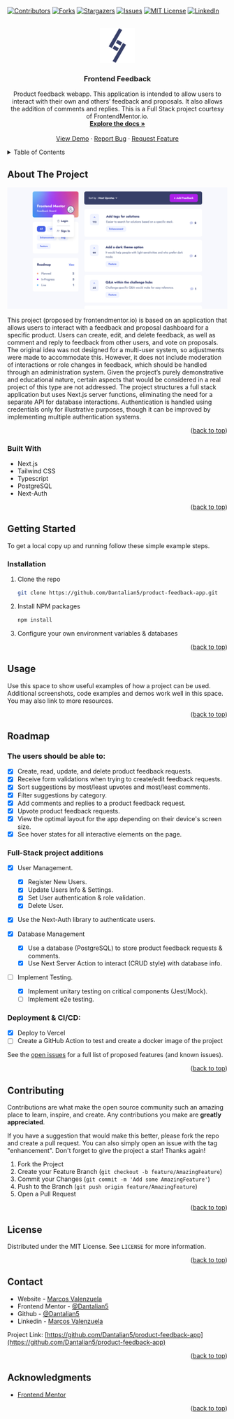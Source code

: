 <!-- Improved compatibility of back to top link: See: https://github.com/othneildrew/Best-README-Template/pull/73 -->

<a name="readme-top"></a>

<!--
*** Thanks for checking out the Best-README-Template. If you have a suggestion
*** that would make this better, please fork the repo and create a pull request
*** or simply open an issue with the tag "enhancement".
*** Don't forget to give the project a star!
*** Thanks again! Now go create something AMAZING! :D
-->

<!-- PROJECT SHIELDS -->
<!--
*** I'm using markdown "reference style" links for readability.
*** Reference links are enclosed in brackets [ ] instead of parentheses ( ).
*** See the bottom of this document for the declaration of the reference variables
*** for contributors-url, forks-url, etc. This is an optional, concise syntax you may use.
*** https://www.markdownguide.org/basic-syntax/#reference-style-links
-->

[![Contributors][contributors-shield]][contributors-url]
[![Forks][forks-shield]][forks-url]
[![Stargazers][stars-shield]][stars-url]
[![Issues][issues-shield]][issues-url]
[![MIT License][license-shield]][license-url]
[![LinkedIn][linkedin-shield]][linkedin-url]

<!-- PROJECT LOGO -->
<br />
<div align="center">
  <a href="https://github.com/Dantalian5/product-feedback-app">
    <img src="public/assets/favicon/android-chrome-192x192.png" alt="Logo" width="80" height="80">
  </a>

<h3 align="center">Frontend Feedback</h3>

  <p align="center">
    Product feedback webapp. This application is intended to allow users to interact with their own and others’ feedback and proposals. It also allows the addition of comments and replies. This is a Full Stack project courtesy of FrontendMentor.io.
    <br />
    <a href="https://github.com/Dantalian5/product-feedback-app"><strong>Explore the docs »</strong></a>
    <br />
    <br />
    <a href="https://frontend-feedback.vercel.app/">View Demo</a>
    ·
    <a href="https://github.com/Dantalian5/product-feedback-app/issues">Report Bug</a>
    ·
    <a href="https://github.com/Dantalian5/product-feedback-app/issues">Request Feature</a>
  </p>
</div>

<!-- TABLE OF CONTENTS -->
<details>
  <summary>Table of Contents</summary>
  <ol>
    <li>
      <a href="#about-the-project">About The Project</a>
      <ul>
        <li><a href="#built-with">Built With</a></li>
      </ul>
    </li>
    <li>
      <a href="#getting-started">Getting Started</a>
      <ul>
        <li><a href="#installation">Installation</a></li>
      </ul>
    </li>
    <li><a href="#usage">Usage</a></li>
    <li><a href="#roadmap">Roadmap</a></li>
    <li><a href="#contributing">Contributing</a></li>
    <li><a href="#license">License</a></li>
    <li><a href="#contact">Contact</a></li>
    <li><a href="#acknowledgments">Acknowledgments</a></li>
  </ol>
</details>

<!-- ABOUT THE PROJECT -->

## About The Project

[![Product Name Screen Shot][product-screenshot]](https://frontend-feedback.vercel.app/)

This project (proposed by frontendmentor.io) is based on an application that allows users to interact with a feedback and proposal dashboard for a specific product. Users can create, edit, and delete feedback, as well as comment and reply to feedback from other users, and vote on proposals. The original idea was not designed for a multi-user system, so adjustments were made to accommodate this. However, it does not include moderation of interactions or role changes in feedback, which should be handled through an administration system. Given the project’s purely demonstrative and educational nature, certain aspects that would be considered in a real project of this type are not addressed. The project structures a full stack application but uses Next.js server functions, eliminating the need for a separate API for database interactions. Authentication is handled using credentials only for illustrative purposes, though it can be improved by implementing multiple authentication systems.

<p align="right">(<a href="#readme-top">back to top</a>)</p>

### Built With

- Next.js
- Tailwind CSS
- Typescript
- PostgreSQL
- Next-Auth

<p align="right">(<a href="#readme-top">back to top</a>)</p>

<!-- GETTING STARTED -->

## Getting Started

To get a local copy up and running follow these simple example steps.

### Installation

1. Clone the repo
   ```sh
   git clone https://github.com/Dantalian5/product-feedback-app.git
   ```
2. Install NPM packages
   ```sh
   npm install
   ```
3. Configure your own environment variables & databases

<p align="right">(<a href="#readme-top">back to top</a>)</p>

<!-- USAGE EXAMPLES -->

## Usage

Use this space to show useful examples of how a project can be used. Additional screenshots, code examples and demos work well in this space. You may also link to more resources.

<p align="right">(<a href="#readme-top">back to top</a>)</p>

<!-- ROADMAP -->

## Roadmap

### The users should be able to:

- [x] Create, read, update, and delete product feedback requests.
- [x] Receive form validations when trying to create/edit feedback requests.
- [x] Sort suggestions by most/least upvotes and most/least comments.
- [x] Filter suggestions by category.
- [x] Add comments and replies to a product feedback request.
- [x] Upvote product feedback requests.
- [x] View the optimal layout for the app depending on their device's screen size.
- [x] See hover states for all interactive elements on the page.

### Full-Stack project additions

- [x] User Management.
  - [x] Register New Users.
  - [x] Update Users Info & Settings.
  - [x] Set User authentication & role validation.
  - [x] Delete User.
- [x] Use the Next-Auth library to authenticate users.
- [x] Database Management

  - [x] Use a database (PostgreSQL) to store product feedback requests & comments.
  - [x] Use Next Server Action to interact (CRUD style) with database info.

- [ ] Implement Testing.
  - [x] Implement unitary testing on critical components (Jest/Mock).
  - [ ] Implement e2e testing.

### Deployment & CI/CD:

- [x] Deploy to Vercel
- [ ] Create a GitHub Action to test and create a docker image of the project

See the [open issues](https://github.com/Dantalian5/product-feedback-app/issues) for a full list of proposed features (and known issues).

<p align="right">(<a href="#readme-top">back to top</a>)</p>

<!-- CONTRIBUTING -->

## Contributing

Contributions are what make the open source community such an amazing place to learn, inspire, and create. Any contributions you make are **greatly appreciated**.

If you have a suggestion that would make this better, please fork the repo and create a pull request. You can also simply open an issue with the tag "enhancement".
Don't forget to give the project a star! Thanks again!

1. Fork the Project
2. Create your Feature Branch (`git checkout -b feature/AmazingFeature`)
3. Commit your Changes (`git commit -m 'Add some AmazingFeature'`)
4. Push to the Branch (`git push origin feature/AmazingFeature`)
5. Open a Pull Request

<p align="right">(<a href="#readme-top">back to top</a>)</p>

<!-- LICENSE -->

## License

Distributed under the MIT License. See `LICENSE` for more information.

<p align="right">(<a href="#readme-top">back to top</a>)</p>

<!-- CONTACT -->

## Contact

- Website - [Marcos Valenzuela](https://marcosvalenzuela.netlify.app)
- Frontend Mentor - [@Dantalian5](https://www.frontendmentor.io/profile/Dantalian5)
- Github - [@Dantalian5](https://github.com/Dantalian5)
- Linkedin - [Marcos Valenzuela](https://www.linkedin.com/in/marcos-valenzuela-coding)

Project Link: [https://github.com/Dantalian5/product-feedback-app](https://github.com/Dantalian5/product-feedback-app)

<p align="right">(<a href="#readme-top">back to top</a>)</p>

<!-- ACKNOWLEDGMENTS -->

## Acknowledgments

- [Frontend Mentor](https://www.frontendmentor.io/)

<p align="right">(<a href="#readme-top">back to top</a>)</p>

<!-- MARKDOWN LINKS & IMAGES -->
<!-- https://www.markdownguide.org/basic-syntax/#reference-style-links -->

[contributors-shield]: https://img.shields.io/github/contributors/Dantalian5/product-feedback-app.svg?style=for-the-badge
[contributors-url]: https://github.com/Dantalian5/product-feedback-app/graphs/contributors
[forks-shield]: https://img.shields.io/github/forks/Dantalian5/product-feedback-app.svg?style=for-the-badge
[forks-url]: https://github.com/Dantalian5/product-feedback-app/network/members
[stars-shield]: https://img.shields.io/github/stars/Dantalian5/product-feedback-app.svg?style=for-the-badge
[stars-url]: https://github.com/Dantalian5/product-feedback-app/stargazers
[issues-shield]: https://img.shields.io/github/issues/Dantalian5/product-feedback-app.svg?style=for-the-badge
[issues-url]: https://github.com/Dantalian5/product-feedback-app/issues
[license-shield]: https://img.shields.io/github/license/Dantalian5/product-feedback-app.svg?style=for-the-badge
[license-url]: https://github.com/Dantalian5/product-feedback-app/blob/master/LICENSE.txt
[linkedin-shield]: https://img.shields.io/badge/-LinkedIn-black.svg?style=for-the-badge&logo=linkedin&colorB=555
[linkedin-url]: https://linkedin.com/in/marcos-valenzuela-coding
[product-screenshot]: images/screenshot.png
[Next.js]: https://img.shields.io/badge/next.js-000000?style=for-the-badge&logo=nextdotjs&logoColor=white
[Next-url]: https://nextjs.org/
[React.js]: https://img.shields.io/badge/React-20232A?style=for-the-badge&logo=react&logoColor=61DAFB
[React-url]: https://reactjs.org/
[Vue.js]: https://img.shields.io/badge/Vue.js-35495E?style=for-the-badge&logo=vuedotjs&logoColor=4FC08D
[Vue-url]: https://vuejs.org/
[Angular.io]: https://img.shields.io/badge/Angular-DD0031?style=for-the-badge&logo=angular&logoColor=white
[Angular-url]: https://angular.io/
[Svelte.dev]: https://img.shields.io/badge/Svelte-4A4A55?style=for-the-badge&logo=svelte&logoColor=FF3E00
[Svelte-url]: https://svelte.dev/
[Laravel.com]: https://img.shields.io/badge/Laravel-FF2D20?style=for-the-badge&logo=laravel&logoColor=white
[Laravel-url]: https://laravel.com
[Bootstrap.com]: https://img.shields.io/badge/Bootstrap-563D7C?style=for-the-badge&logo=bootstrap&logoColor=white
[Bootstrap-url]: https://getbootstrap.com
[JQuery.com]: https://img.shields.io/badge/jQuery-0769AD?style=for-the-badge&logo=jquery&logoColor=white
[JQuery-url]: https://jquery.com
